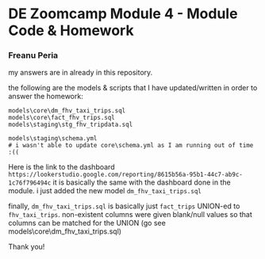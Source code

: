 
# DE Zoomcamp Module 4  - Module Code & Homework

### Freanu Peria


my answers are in already in this repository. 

the following are the models & scripts that I have updated/written in order to answer the homework:

```
models\core\dm_fhv_taxi_trips.sql
models\core\fact_fhv_trips.sql
models\staging\stg_fhv_tripdata.sql

models\staging\schema.yml
# i wasn't able to update core\schema.yml as I am running out of time :((
```

Here is the link to the dashboard
`https://lookerstudio.google.com/reporting/8615b56a-95b1-44c7-ab9c-1c76f796494c`
it is basically the same with the dashboard done in the module.
i just added the new model `dm_fhv_taxi_trips.sql`

finally, `dm_fhv_taxi_trips.sql` is basically just `fact_trips` UNION-ed to `fhv_taxi_trips`. non-existent columns were given blank/null values so that columns can be matched for the UNION (go see models\core\dm_fhv_taxi_trips.sql)


Thank you!